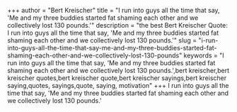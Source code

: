 +++
author = "Bert Kreischer"
title = "I run into guys all the time that say, 'Me and my three buddies started fat shaming each other and we collectively lost 130 pounds.'"
description = "the best Bert Kreischer Quote: I run into guys all the time that say, 'Me and my three buddies started fat shaming each other and we collectively lost 130 pounds.'"
slug = "i-run-into-guys-all-the-time-that-say-me-and-my-three-buddies-started-fat-shaming-each-other-and-we-collectively-lost-130-pounds"
keywords = "I run into guys all the time that say, 'Me and my three buddies started fat shaming each other and we collectively lost 130 pounds.',bert kreischer,bert kreischer quotes,bert kreischer quote,bert kreischer sayings,bert kreischer saying,quotes, sayings,quote, saying, motivation"
+++
I run into guys all the time that say, 'Me and my three buddies started fat shaming each other and we collectively lost 130 pounds.'

